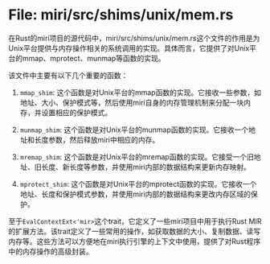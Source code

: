 # File: miri/src/shims/unix/mem.rs

在Rust的miri项目的源代码中，miri/src/shims/unix/mem.rs这个文件的作用是为Unix平台提供与内存操作相关的系统调用的实现。具体而言，它提供了对Unix平台的mmap、mprotect、munmap等函数的实现。

该文件中主要有以下几个重要的函数：

1. `mmap_shim`: 这个函数是对Unix平台的mmap函数的实现。它接收一些参数，如地址、大小、保护模式等，然后使用miri自身的内存管理机制来分配一块内存，并设置相应的保护模式。

2. `munmap_shim`: 这个函数是对Unix平台的munmap函数的实现。它接收一个地址和长度参数，然后释放miri中相应的内存。

3. `mremap_shim`: 这个函数是对Unix平台的mremap函数的实现。它接受一个旧地址、旧长度、新长度等参数，并使用miri内部的数据结构来更新内存映射。

4. `mprotect_shim`: 这个函数是对Unix平台的mprotect函数的实现。它接收一个地址、长度和保护模式参数，并使用miri内部的数据结构来更改内存区域的保护。

至于`EvalContextExt<'mir>`这个trait，它定义了一些miri项目中用于执行Rust MIR的扩展方法。该trait定义了一些常用的操作，如获取数据的大小、复制数据、读写内存等。这些方法可以方便地在miri执行引擎的上下文中使用，提供了对Rust程序中的内存操作的高级封装。

